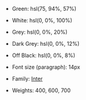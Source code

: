 
- Green:
    hsl(75, 94%, 57%)

- White: 
    hsl(0, 0%, 100%)

- Grey: 
    hsl(0, 0%, 20%)

- Dark Grey: 
    hsl(0, 0%, 12%) 

- Off Black: 
    hsl(0, 0%, 8%)


- Font size (paragraph): 14px


- Family: [Inter](https://fonts.google.com/specimen/Inter)
- Weights: 400, 600, 700
